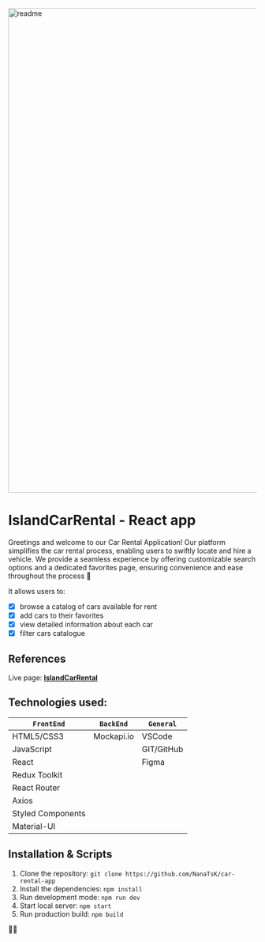 <img width="980" alt="readme" src="assets/IslandCarRental-cover.jpg">

# IslandCarRental - React app

Greetings and welcome to our Car Rental Application! Our platform simplifies the
car rental process, enabling users to swiftly locate and hire a vehicle. We
provide a seamless experience by offering customizable search options and a
dedicated favorites page, ensuring convenience and ease throughout the process
:blue_car:

It allows users to:

- [x] browse a catalog of cars available for rent
- [x] add cars to their favorites
- [x] view detailed information about each car
- [x] filter cars catalogue

## References

Live page: [**IslandCarRental**](https://github.com/NanaTsK/car-rental-app)

## Technologies used:

| `FrontEnd`        | `BackEnd`  | `General`  |
| ----------------- | ---------- | ---------- |
| HTML5/CSS3        | Mockapi.io | VSCode     |
| JavaScript        |            | GIT/GitHub |
| React             |            | Figma      |
| Redux Toolkit     |            |            |
| React Router      |            |            |
| Axios             |            |            |
| Styled Components |            |            |
| Material-UI       |            |            |

## Installation & Scripts

1. Clone the repository: `git clone https://github.com/NanaTsK/car-rental-app`
2. Install the dependencies: `npm install`
3. Run development mode: `npm run dev`
4. Start local server: `npm start`
5. Run production build: `npm build`

:blue_heart::yellow_heart:

